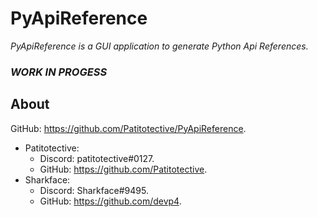 # PyApiReference
_PyApiReference is a GUI application to generate Python Api References._

### _WORK IN PROGESS_

About
---
GitHub: https://github.com/Patitotective/PyApiReference.
- Patitotective:
	- Discord: patitotective#0127.
	- GitHub: https://github.com/Patitotective.
- Sharkface:
	- Discord: Sharkface#9495.
	- GitHub: https://github.com/devp4.

